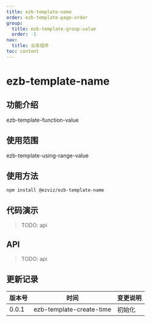 ```yaml
---
title: ezb-template-name
order: ezb-template-page-order
group:
  title: ezb-template-group-value
  order: -1
nav:
  title: 业务组件
toc: content
---
```


# ezb-template-name

## 功能介绍

ezb-template-function-value

## 使用范围

ezb-template-using-range-value

## 使用方法

`npm install @ezviz/ezb-template-name`

## 代码演示

> TODO: api

## API

> TODO: api

## 更新记录

| 版本号 |           时间           | 变更说明 |
| ------ | :----------------------: | ------- |
| 0.0.1  | ezb-template-create-time | 初始化 |

